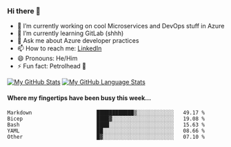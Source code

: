 ### Hi there 👋

- 🔭 I’m currently working on cool Microservices and DevOps stuff in Azure
- 🌱 I’m currently learning GitLab (shhh)
- 💬 Ask me about Azure developer practices
- 📫 How to reach me: [LinkedIn](https://www.linkedin.com/in/gordonbyers/)
- 😄 Pronouns: He/Him 
- ⚡ Fun fact: Petrolhead 🚙

[![My GitHub Stats](https://github-readme-stats.vercel.app/api/?username=gordonby&count_private=true&theme=tokyonight&showicons=true)]()
[![My GitHub Language Stats](https://github-readme-stats.vercel.app/api/top-langs/?username=gordonby&langs_count=5&theme=tokyonight)]()

#### Where my fingertips have been busy this week... 
<!--START_SECTION:waka-->

```text
Markdown                     ████████████▒░░░░░░░░░░░░   49.17 %
Bicep                        ████▓░░░░░░░░░░░░░░░░░░░░   19.08 %
Bash                         ████░░░░░░░░░░░░░░░░░░░░░   15.63 %
YAML                         ██░░░░░░░░░░░░░░░░░░░░░░░   08.66 %
Other                        █▓░░░░░░░░░░░░░░░░░░░░░░░   07.10 %
```

<!--END_SECTION:waka-->

